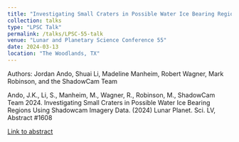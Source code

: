 ```yaml
---
title: "Investigating Small Craters in Possible Water Ice Bearing Regions Using Shadowcam Imagery Data (*)"
collection: talks
type: "LPSC Talk"
permalink: /talks/LPSC-55-talk
venue: "Lunar and Planetary Science Conference 55"
date: 2024-03-13
location: "The Woodlands, TX"
---
```


Authors: Jordan Ando, Shuai Li, Madeline Manheim, Robert Wagner, Mark Robinson, and the ShadowCam Team

Ando, J.K., Li, S., Manheim, M., Wagner, R., Robinson, M., ShadowCam Team 2024. Investigating Small Craters in Possible Water Ice Bearing Regions Using Shadowcam Imagery Data. (2024) Lunar Planet. Sci. LV, Abstract #1608

[Link to abstract](https://www.hou.usra.edu/meetings/lpsc2024/pdf/1608.pdf)


